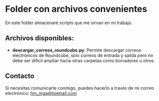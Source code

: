 # Folder con archivos convenientes

En este folder almacenaré scripts que me sirvan en mi trabajo.

## Archivos disponibles:

- **descargar_correos_roundcube.py**: Permite descargar correos electrónicos de Roundcube, solo correos de entrada y salida pero no debe ser dificil ampliar hacia otras carpetas como borradores u otros.

## Contacto

Si necesitas comunicarte conmigo, puedes hacerlo a través de mi correo electrónico: hm_inga@hotmail.com
